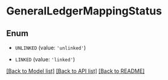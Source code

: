 # GeneralLedgerMappingStatus


## Enum

* `UNLINKED` (value: `'unlinked'`)

* `LINKED` (value: `'linked'`)

[[Back to Model list]](../README.md#documentation-for-models) [[Back to API list]](../README.md#documentation-for-api-endpoints) [[Back to README]](../README.md)


